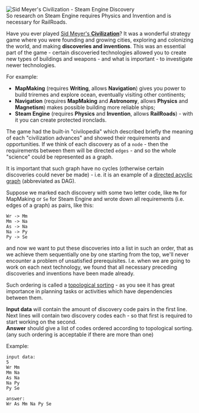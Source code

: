 <div class="centered hint">
	<img alt="Sid Meyer's Civilization - Steam Engine Discovery" src="http://s24.postimg.org/dwxz560r9/civ_se.png"/><br/>
	<span>So research on Steam Engine requires Physics and Invention and is necessary for RailRoads.</span>
</div>

Have you ever played [Sid Meyer's **Civilization**](http://en.wikipedia.org/wiki/Civilization_(video_game))? It was a
wonderful strategy game where you were founding and growing cities, exploring and colonizing the world, and making
**discoveries and inventions**. This was an essential part of the game - certain discoveried technologies allowed you
to create new types of buildings and weapons - and what is important - to investigate newer technologies.

For example:

- **MapMaking** (requires **Writing**, allows **Navigation**) gives you power to build triremes and explore ocean,
	eventually visiting other continents;
- **Navigation** (requires **MapMaking** and **Astronomy**, allows **Physics** and **Magnetism**) makes possible
    building more reliable ships;
- **Steam Engine** (requires **Physics** and **Invention**, allows **RailRoads**) - with it you can create
	protected ironclads.

The game had the built-in "civilopedia" which described briefly the meaning of each "civilization advances" and showed
their requirements and opportunities. If we think of each discovery as of a `node` - then the requirements between them
will be directed `edges` - and so the whole "science" could be represented as a graph.

It is important that such graph have no cycles (otherwise certain discoveries could never be made) - i.e. it is an
example of a [directed acyclic graph](http://en.wikipedia.org/wiki/Directed_acyclic_graph) (abbreviated as DAG).

Suppose we marked each discovery with some two letter code, like `Mm` for MapMaking or `Se` for Steam Engine and wrote
down all requirements (i.e. edges of a graph) as pairs, like this:

    Wr -> Mm
	Mm -> Na
	As -> Na
	Na -> Py
	Py -> Se

and now we want to put these discoveries into a list in such an order, that as we achieve them sequentially one by one
starting from the top, we'll never encounter a problem of unsatisfied prerequisites. I.e. when we are going to work
on each next technology, we found that all necessary preceding discoveries and inventions have been made already.

Such ordering is called a [topological sorting](http://en.wikipedia.org/wiki/Topological_sorting) - as you see it has
great importance in planning tasks or activities which have dependencies between them.

**Input data** will contain the amount of discovery code pairs in the first line.  
Next lines will contain two discovery codes each - so that first is required to start working on the second.  
**Answer** should give a list of codes ordered according to topological sorting. (any such ordering is
acceptable if there are more than one)

Example:

    input data:
	5
    Wr Mm
	Mm Na
	As Na
	Na Py
	Py Se
	
	answer:
	Wr As Mm Na Py Se
